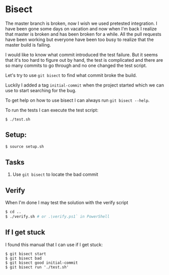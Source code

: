 # Bisect

The master branch is broken, now I wish we used pretested integration. I have been gone some days on vacation and now when I'm back I realize that master is broken and has been broken for a while. All the pull requests have been working but everyone have been too busy to realize that the master build is failing.

I would like to know what commit introduced the test failure. But it seems that it's too hard to figure out by hand, the test is complicated and there are so many commits to go through and no one changed the test script.

Let's try to use `git bisect` to find what commit broke the build.

Luckily I added a tag `initial-commit` when the project started which we can use to start searching for the bug.

To get help on how to use bisect I can always run `git bisect --help`.

To run the tests I can execute the test script:

```
$ ./test.sh
```

## Setup:

```sh
$ source setup.sh
```

## Tasks

1. Use `git bisect` to locate the bad commit

## Verify

When I'm done I may test the solution with the verify script

```bash
$ cd ..
$ ./verify.sh # or .\verify.ps1` in PowerShell
```

## If I get stuck

I found this manual that I can use if I get stuck:

```
$ git bisect start
$ git bisect bad
$ git bisect good initial-commit
$ git bisect run './test.sh'
```
